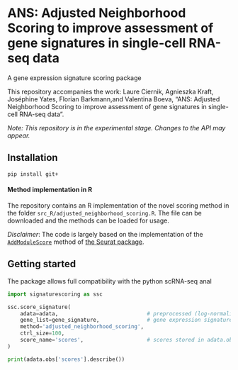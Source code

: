 # ANS: Adjusted Neighborhood Scoring to  improve assessment of gene signatures in single-cell RNA-seq data
A gene expression signature scoring package 

This repository accompanies the work: Laure Ciernik, Agnieszka Kraft, Joséphine Yates, Florian Barkmann,and 
Valentina Boeva, “ANS: Adjusted Neighborhood Scoring to  improve assessment of gene signatures in single-cell RNA-seq data”.

*Note: This repository is in the experimental stage. Changes to the API may appear.*

## Installation 

```
pip install git+
```

#### Method implementation in R 
The repository contains an R implementation of the novel scoring method in the folder 
`src_R/adjusted_neighborhood_scoring.R`. The file can be downloaded and the methods can be loaded for usage. 

*Disclaimer*: The code is largely based on the implementation of the [`AddModuleScore`](https://satijalab.org/seurat/reference/addmodulescore) 
method of [the Seurat package](https://satijalab.org/seurat/index.html). 


## Getting started
The package allows full compatibility with the python scRNA-seq anal
```python
import signaturescoring as ssc

ssc.score_signature(
    adata=adata,                            # preprocessed (log-normalized) gene expression data in an AnnData object 
    gene_list=gene_signature,               # gene expression signature, type list
    method='adjusted_neighborhood_scoring',
    ctrl_size=100, 
    score_name='scores',                    # scores stored in adata.obs column defined by score_name
)

print(adata.obs['scores'].describe())
```

